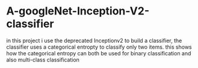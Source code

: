 # A-googleNet-Inception-V2-classifier
in this project i use the deprecated Inceptionv2 to build a classifier, the classifier uses a categorical entropty to classify only two items. this shows how the categorical entropy can both be used for binary classification and also multi-class classification
